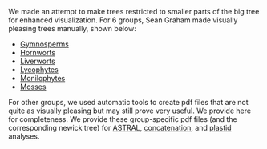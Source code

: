 We made an attempt to make trees restricted to smaller parts of the big tree for enhanced visualization. For 6 groups, Sean Graham made visually pleasing trees manually, shown below:

- [Gymnosperms](Gymnosperms_phylowiki_fig.pdf)
- [Hornworts](Hornworts_phylowiki_fig.pdf)
- [Liverworts](Liverworts_phylowiki_fig.pdf)
- [Lycophytes](Lycophytes_phylowiki_fig.pdf)
- [Monilophytes](Monilophytes_phylowiki_fig.pdf)
- [Mosses](Mosses_phylowiki_fig.pdf)

For other groups, we used automatic tools to create pdf files that are not quite as visually pleasing but may still prove very useful. We provide here for completeness.
We provide these group-specific pdf files (and the corresponding newick tree) for [ASTRAL](astral), [concatenation](CA), and  [plastid](plastic) analyses. 

